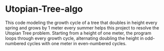 # Utopian-Tree-algo
This code modeling the growth cycle of a tree that doubles in height every spring and grows by 1 meter every summer helps this project to resolve the Utopian Tree problem. Starting from a height of one meter, the program loops through every growth cycle, alternating doubling the height in odd-numbered cycles with one meter in even-numbered cycles.
